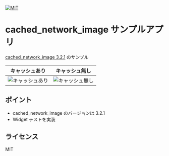 <a href="https://opensource.org/licenses/MIT"><img src="https://img.shields.io/badge/License-MIT-purple" alt="MIT"></a>

# cached_network_image サンプルアプリ

[cached_network_image 3.2.1](https://pub.dev/packages/cached_network_image) のサンプル

キャッシュあり|キャッシュ無し
--|--
![キャッシュあり](https://user-images.githubusercontent.com/13707135/173962892-26a8d820-50a5-48eb-9436-4c677dd90b8d.gif)|![キャッシュ無し](https://user-images.githubusercontent.com/13707135/173962904-f3efd223-47c5-44b2-bc38-7b3d14f6757b.gif)


## ポイント

- cached_network_image のバージョンは 3.2.1
- Widget テストを実装

## ライセンス

MIT
